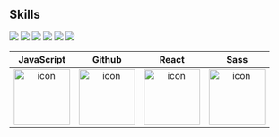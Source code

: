 ## Skills

<img src="https://img.shields.io/badge/HTML5-CC342D?logo=HTML5&logoColor=white"> <img src="https://img.shields.io/badge/CSS3-1572B6?logo=CSS3&logoColor=white"> <img src="https://img.shields.io/badge/Sass-cc6699?logo=Sass&logoColor=white"> 
<img src="https://img.shields.io/badge/JavaScript-F7DF1E?logo=JavaScript&logoColor=white"> <img src="https://img.shields.io/badge/React-61DAFB?logo=React&logoColor=white"> <img src="https://img.shields.io/badge/jQuery-0769AD?logo=jQuery&logoColor=white">




|JavaScript|Github|React|Sass|
| :--: | :--: | :--: | :--: |
| <img src="https://techstack-generator.vercel.app/js-icon.svg" alt="icon" width="100" height="100" /> | <img src="https://techstack-generator.vercel.app/github-icon.svg" alt="icon" width="100" height="100" /> | <img src="https://techstack-generator.vercel.app/react-icon.svg" alt="icon" width="100" height="100" /> | <img src="https://techstack-generator.vercel.app/sass-icon.svg" alt="icon" width="100" height="100" /></div> |




